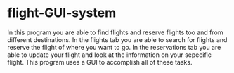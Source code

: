# flight-GUI-system
In this program you are able to find flights and reserve flights too and from different destinations.
In the flights tab you are able to search for flights and reserve the flight of where you want to go.
In the reservations tab you are able to update your flight and look at the information on your 
sepecific flight.  This program uses a GUI to accomplish all of these tasks.
